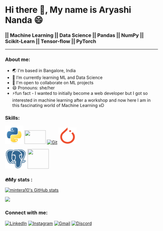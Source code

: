 
# Hi there 👋, My name is Aryashi Nanda 😄

### || Machine Learning || Data Science || Pandas || NumPy || Scikit-Learn || Tensor-flow || PyTorch
----------------------------------------------------------------------------------------------

### About me:

- 🌏 I'm based in Bangalore, India
- 🧠 I’m currently learning ML and Data Science 
- 🤝  I'm open to collaborate on ML projects
- 😄 Pronouns: she/her
- ⚡fun fact - I wanted to initially become a web developer but I got so interested in machine learning after a workshop and now here I am in this fascinating world of Machine Learning xD

### Skills:
[<img src="https://raw.githubusercontent.com/devicons/devicon/55609aa5bd817ff167afce0d965585c92040787a/icons/python/python-original.svg" width="60" height="60">](https://www.python.org/)
[<img src ="https://seeklogo.com/images/S/streamlit-logo-1A3B208AE4-seeklogo.com.png" height = "45" width ="70">](https://streamlit.io/)
<a href="https://git-scm.com/" target="_blank" rel="noreferrer"><img src="https://raw.githubusercontent.com/danielcranney/readme-generator/main/public/icons/skills/git-colored.svg" width="40" height="40" alt="Git" /></a>
[<img src ="https://raw.githubusercontent.com/devicons/devicon/6910f0503efdd315c8f9b858234310c06e04d9c0/icons/pytorch/pytorch-original.svg" width="60" height="55">](https://pytorch.org/)

[<img src ="https://raw.githubusercontent.com/devicons/devicon/6910f0503efdd315c8f9b858234310c06e04d9c0/icons/postgresql/postgresql-plain.svg" width="70" height="65">](https://www.postgresql.org/)
[<img src ="https://www.valentina-db.com/images/valentinadbcore/5/valentinadbcore-538x400_s.png" width="70" height="65">](https://www.valentina-db.com/en)




### 🔥My stats :


<a href="http://www.github.com/mintera10"><img src="https://github-readme-stats.vercel.app/api?username=mintera10&show_icons=true&hide=&count_private=true&title_color=0891b2&text_color=ffffff&icon_color=0891b2&bg_color=1c1917&hide_border=true&show_icons=true" alt="mintera10's GitHub stats" /></a>

<a href="http://www.github.com/mintera10"><img src="https://github-readme-streak-stats.herokuapp.com/?user=mintera10&stroke=ffffff&background=1c1917&ring=0891b2&fire=0891b2&currStreakNum=ffffff&currStreakLabel=0891b2&sideNums=ffffff&sideLabels=ffffff&dates=ffffff&hide_border=true" /></a>

### Connect with me:

[![LinkedIn](https://img.shields.io/badge/LinkedIn-0A66C2?style=for-the-badge&logo=linkedin&logoColor=white)](https://www.linkedin.com/in/aryashi-nanda-774000161/)
[![Instagram](https://img.shields.io/badge/Instagram-E4405F?style=for-the-badge&logo=instagram&logoColor=white)](https://www.instagram.com/aryashi_nanda)
[![Gmail](https://img.shields.io/badge/Gmail-D14836?style=for-the-badge&logo=gmail&logoColor=white)](mailto:aryashi.nanda@gmail.com)
[![Discord](https://img.shields.io/badge/Discord-7289DA?style=for-the-badge&logo=discord&logoColor=white)](https://discord.com/users/mintera_)





